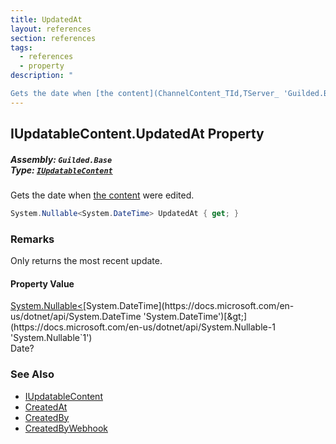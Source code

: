 ```yaml
---
title: UpdatedAt
layout: references
section: references
tags:
  - references
  - property
description: "

Gets the date when [the content](ChannelContent_TId,TServer_ 'Guilded.Base.Content.ChannelContent<TId,TServer>') were edited."
---
```


## IUpdatableContent.UpdatedAt Property
##### **Assembly:** `Guilded.Base`<br/>**Type:** [`IUpdatableContent`](IUpdatableContent 'Guilded.Base.Content.IUpdatableContent')

Gets the date when [the content](ChannelContent_TId,TServer_ 'Guilded.Base.Content.ChannelContent<TId,TServer>') were edited.

```csharp
System.Nullable<System.DateTime> UpdatedAt { get; }
```

### Remarks
  
Only returns the most recent update.

#### Property Value
[System.Nullable&lt;](https://docs.microsoft.com/en-us/dotnet/api/System.Nullable-1 'System.Nullable`1')[System.DateTime](https://docs.microsoft.com/en-us/dotnet/api/System.DateTime 'System.DateTime')[&gt;](https://docs.microsoft.com/en-us/dotnet/api/System.Nullable-1 'System.Nullable`1')  
Date?

### See Also
- [IUpdatableContent](IUpdatableContent 'Guilded.Base.Content.IUpdatableContent')
- [CreatedAt](ICreatableContent.CreatedAt 'Guilded.Base.Content.ICreatableContent.CreatedAt')
- [CreatedBy](ICreatableContent.CreatedBy 'Guilded.Base.Content.ICreatableContent.CreatedBy')
- [CreatedByWebhook](IWebhookCreatable.CreatedByWebhook 'Guilded.Base.Content.IWebhookCreatable.CreatedByWebhook')